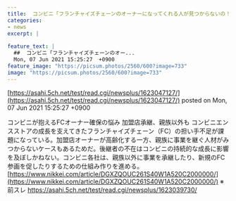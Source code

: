 ```yaml
---
title:  コンビニ「フランチャイズチェーンのオーナーになってくれる人が見つからないの！」  ★4  
categories:
- news
excerpt: |
  
feature_text: |
  ##  コンビニ「フランチャイズチェーンのオー...
  Mon, 07 Jun 2021 15:25:27  +0900
feature_image: "https://picsum.photos/2560/600?image=733"
image: "https://picsum.photos/2560/600?image=733"
---
```


[https://asahi.5ch.net/test/read.cgi/newsplus/1623047127/](https://asahi.5ch.net/test/read.cgi/newsplus/1623047127/)
posted on Mon, 07 Jun 2021 15:25:27  +0900

<!--more-->

コンビニが抱えるFCオーナー確保の悩み 加盟店承継、親族以外も コンビニエンスストアの成長を支えてきたフランチャイズチェーン（FC）の担い手不足が課題になっている。加盟店オーナーが高齢化する一方、親族に事業を継ぐ人材がみつからないケースもあるためだ。後継者の不在はコンビニの持続的な成長に影響を及ぼしかねない。コンビニ各社は、親族以外に事業を承継したり、新規のFC参画を促したりするための仕組み作りを進める。 [https://www.nikkei.com/article/DGXZQOUC261S40W1A520C2000000/](https://www.nikkei.com/article/DGXZQOUC261S40W1A520C2000000/) ※前スレ https://asahi.5ch.net/test/read.cgi/newsplus/1623039730/
